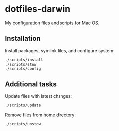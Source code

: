 # dotfiles-darwin

My configuration files and scripts for Mac OS.

## Installation

Install packages, symlink files, and configure system:

```sh
./scripts/install
./scripts/stow
./scripts/config
```

## Additional tasks

Update files with latest changes:

```sh
./scripts/update
```

Remove files from home directory:

```sh
./scripts/unstow
```
